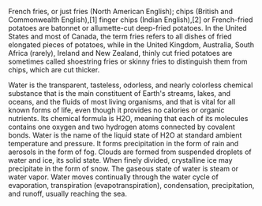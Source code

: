 French fries, or just fries (North American English); chips (British and Commonwealth English),[1] finger chips (Indian English),[2] or French-fried potatoes are batonnet or allumette-cut deep-fried potatoes. In the United States and most of Canada, the term fries refers to all dishes of fried elongated pieces of potatoes, while in the United Kingdom, Australia, South Africa (rarely), Ireland and New Zealand, thinly cut fried potatoes are sometimes called shoestring fries or skinny fries to distinguish them from chips, which are cut thicker.


Water is the transparent, tasteless, odorless, and nearly colorless chemical substance that is the main constituent of Earth's streams, lakes, and oceans, and the fluids of most living organisms, and that is vital for all known forms of life, even though it provides no calories or organic nutrients. Its chemical formula is H2O, meaning that each of its molecules contains one oxygen and two hydrogen atoms connected by covalent bonds. Water is the name of the liquid state of H2O at standard ambient temperature and pressure. It forms precipitation in the form of rain and aerosols in the form of fog. Clouds are formed from suspended droplets of water and ice, its solid state. When finely divided, crystalline ice may precipitate in the form of snow. The gaseous state of water is steam or water vapor. Water moves continually through the water cycle of evaporation, transpiration (evapotranspiration), condensation, precipitation, and runoff, usually reaching the sea.



